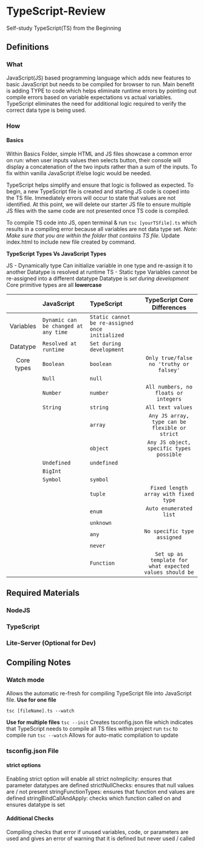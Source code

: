 # TypeScript-Review

Self-study TypeScript(TS) from the Beginning

## Definitions

### What

JavaScript(JS) based programming language which adds new features to basic JavaScript but needs to be compiled for browser to run. Main benefit is adding TYPE to code which helps eliminate runtime errors by pointing out compile errors based on variable expectations vs actual variables. TypeScript eliminates the need for additional logic required to verify the correct data type is being used.

### How

#### Basics

Within Basics Folder, simple HTML and JS files showcase a common error on run: when user inputs values then selects button, their console will display a concatenation of the two inputs rather than a sum of the inputs. To fix within vanilla JavaScript if/else logic would be needed.

TypeScript helps simplify and ensure that logic is followed as expected. To begin, a new TypeScript file is created and starting JS code is coped into the TS file. Immediately errors will occur to state that values are not identified. At this point, we will delete our starter JS file to ensure multiple JS files with the same code are not presented once TS code is compiled.

To compile TS code into JS, open terminal & run `tsc [yourTSfile].ts` which results in a compiling error because all variables are not data type set. _Note: Make sure that you are within the folder that contains TS file._ Update index.html to include new file created by command.

**TypeScript Types Vs JavaScript Types**

JS - Dynamically type
Can initialize variable in one type and re-assign it to another
Datatype is resolved at runtime
TS - Static type
Variables cannot be re-assigned into a different datatype
Datatype is _set during development_
Core primitive types are all **lowercase**

|            | JavaScript                           | TypeScript                                      |               TypeScript Core Differences               |
| :--------: | :----------------------------------- | :---------------------------------------------- | :-----------------------------------------------------: |
| Variables  | `Dynamic can be changed at any time` | `Static cannot be re-assigned once initialized` |                                                         |
|  Datatype  | `Resolved at runtime`                | `Set during development`                        |                                                         |
| Core types | `Boolean`                            | `boolean`                                       |         `Only true/false no 'truthy or falsey'`         |
|            | `Null`                               | `null`                                          |
|            | `Number`                             | `number`                                        |          `All numbers, no floats or integers`           |
|            | `String`                             | `string`                                        |                    `All text values`                    |
|            |                                      | `array`                                         |     `Any JS array, type can be flexible or strict`      |
|            |                                      | `object`                                        |        `Any JS object, specific types possible`         |
|            | `Undefined`                          | `undefined`                                     |
|            | `BigInt`                             |                                                 |
|            | `Symbol`                             | `symbol`                                        |
|            |                                      | `tuple`                                         |          `Fixed length array with fixed type`           |
|            |                                      | `enum`                                          |                 `Auto enumerated list`                  |
|            |                                      | `unknown`                                       |
|            |                                      | `any`                                           |               `No specific type assigned`               |
|            |                                      | `never`                                         |                                                         |
|            |                                      | `Function`                                      | `Set up as template for what expected values should be` |

## Required Materials

### NodeJS

### TypeScript

### Lite-Server (Optional for Dev)

## Compiling Notes

### Watch mode

Allows the automatic re-fresh for compiling TypeScript file into JavaScript file. **Use for one file**

`tsc [fileName].ts --watch`

**Use for multiple files**
`tsc --init`
Creates tsconfig.json file which indicates that TypeScript needs to compile all TS files within project
run `tsc` to compile
run `tsc --watch`
Allows for auto-matic compilation to update

### tsconfig.json File

#### strict options

Enabling strict option will enable all strict
noImplicity: ensures that parameter datatypes are defined
strictNullChecks: ensures that null values are / not present
stringFunctionTypes: ensures that function end values are defined
stringBindCallAndApply: checks which function called on and ensures datatype is set

#### Additional Checks

Compiling checks that error if unused variables, code, or parameters are used and gives an error of warning that it is defined but never used / called
